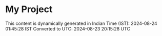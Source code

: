 # My Project

This content is dynamically generated in Indian Time (IST): 2024-08-24 01:45:28 IST
Converted to UTC: 2024-08-23 20:15:28 UTC
